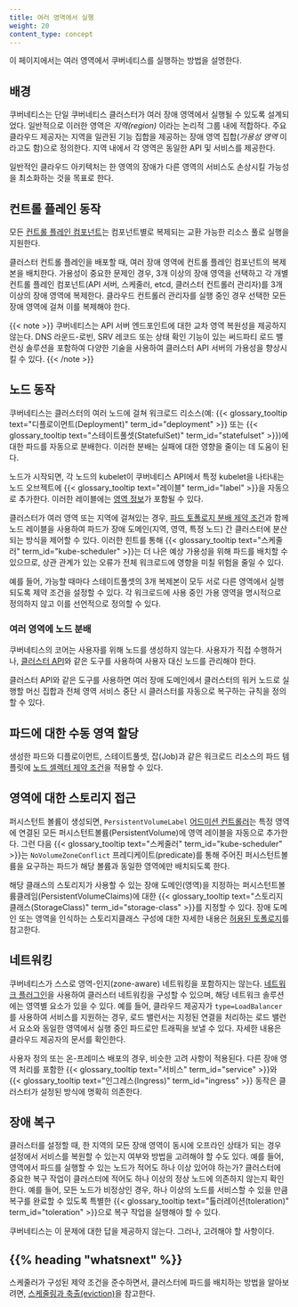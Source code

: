 ```yaml
---
title: 여러 영역에서 실행
weight: 20
content_type: concept
---
```


<!-- overview -->

이 페이지에서는 여러 영역에서 쿠버네티스를 실행하는 방법을 설명한다.

<!-- body -->

## 배경

쿠버네티스는 단일 쿠버네티스 클러스터가 여러 장애 영역에서
실행될 수 있도록 설계되었다. 일반적으로 이러한 영역은 _지역(region)_ 이라는
논리적 그룹 내에 적합하다. 주요 클라우드 제공자는 지역을 일관된 기능 집합을
제공하는 장애 영역 집합(_가용성 영역_ 이라고도 함)으로
정의한다. 지역 내에서 각 영역은 동일한 API 및
서비스를 제공한다.

일반적인 클라우드 아키텍처는 한 영역의 장애가 다른 영역의 서비스도
손상시킬 가능성을 최소화하는 것을 목표로 한다.

## 컨트롤 플레인 동작

모든 [컨트롤 플레인 컴포넌트](/ko/docs/concepts/overview/components/#컨트롤-플레인-컴포넌트)는
컴포넌트별로 복제되는 교환 가능한 리소스 풀로 실행을
지원한다.

클러스터 컨트롤 플레인을 배포할 때, 여러 장애 영역에
컨트롤 플레인 컴포넌트의 복제본을 배치한다. 가용성이
중요한 문제인 경우, 3개 이상의 장애 영역을 선택하고
각 개별 컨트롤 플레인 컴포넌트(API 서버, 스케줄러, etcd,
클러스터 컨트롤러 관리자)를 3개 이상의 장애 영역에 복제한다.
클라우드 컨트롤러 관리자를 실행 중인 경우 선택한
모든 장애 영역에 걸쳐 이를 복제해야 한다.

{{< note >}}
쿠버네티스는 API 서버 엔드포인트에 대한 교차 영역 복원성을 제공하지
않는다. DNS 라운드-로빈, SRV 레코드 또는 상태 확인 기능이 있는
써드파티 로드 밸런싱 솔루션을 포함하여 다양한 기술을 사용하여
클러스터 API 서버의 가용성을 향상시킬 수 있다.
{{< /note >}}

## 노드 동작

쿠버네티스는 클러스터의 여러 노드에 걸쳐
워크로드 리소스(예: {{< glossary_tooltip text="디플로이먼트(Deployment)" term_id="deployment" >}}
또는 {{< glossary_tooltip text="스테이트풀셋(StatefulSet)" term_id="statefulset" >}})에
대한 파드를 자동으로 분배한다. 이러한 분배는
실패에 대한 영향을 줄이는 데 도움이 된다.

노드가 시작되면, 각 노드의 kubelet이 쿠버네티스 API에서
특정 kubelet을 나타내는 노드 오브젝트에
{{< glossary_tooltip text="레이블" term_id="label" >}}을 자동으로 추가한다.
이러한 레이블에는
[영역 정보](/docs/reference/kubernetes-api/labels-annotations-taints/#topologykubernetesiozone)가 포함될 수 있다.

클러스터가 여러 영역 또는 지역에 걸쳐있는 경우,
[파드 토폴로지 분배 제약 조건](/ko/docs/concepts/workloads/pods/pod-topology-spread-constraints/)과
함께 노드 레이블을 사용하여
파드가 장애 도메인(지역, 영역, 특정 노드) 간 클러스터에
분산되는 방식을 제어할 수 있다.
이러한 힌트를 통해
{{< glossary_tooltip text="스케줄러" term_id="kube-scheduler" >}}는
더 나은 예상 가용성을 위해 파드를 배치할 수 있으므로, 상관 관계가 있는
오류가 전체 워크로드에 영향을 미칠 위험을 줄일 수 있다.

예를 들어, 가능할 때마다 스테이트풀셋의
3개 복제본이 모두 서로 다른 영역에서 실행되도록 제약 조건을
설정할 수 있다. 각 워크로드에 사용 중인
가용 영역을 명시적으로 정의하지 않고 이를 선언적으로
정의할 수 있다.

### 여러 영역에 노드 분배

쿠버네티스의 코어는 사용자를 위해 노드를 생성하지 않는다. 사용자가 직접 수행하거나,
[클러스터 API](https://cluster-api.sigs.k8s.io/)와 같은 도구를 사용하여
사용자 대신 노드를 관리해야 한다.

클러스터 API와 같은 도구를 사용하면 여러 장애 도메인에서
클러스터의 워커 노드로 실행할 머신 집합과 전체 영역 서비스 중단 시
클러스터를 자동으로 복구하는 규칙을 정의할 수 있다.

## 파드에 대한 수동 영역 할당

생성한 파드와 디플로이먼트, 스테이트풀셋, 잡(Job)과
같은 워크로드 리소스의 파드 템플릿에 [노드 셀렉터 제약 조건](/ko/docs/concepts/scheduling-eviction/assign-pod-node/#노드-셀렉터-nodeselector)을
적용할 수 있다.

## 영역에 대한 스토리지 접근

퍼시스턴트 볼륨이 생성되면, `PersistentVolumeLabel`
[어드미션 컨트롤러](/docs/reference/access-authn-authz/admission-controllers/)는
특정 영역에 연결된 모든 퍼시스턴트볼륨(PersistentVolume)에 영역 레이블을 자동으로
추가한다. 그런 다음 {{< glossary_tooltip text="스케줄러" term_id="kube-scheduler" >}}는
`NoVolumeZoneConflict` 프레디케이트(predicate)를 통해 주어진 퍼시스턴트볼륨을 요구하는 파드가
해당 볼륨과 동일한 영역에만 배치되도록 한다.

해당 클래스의 스토리지가 사용할 수 있는 장애 도메인(영역)을 지정하는
퍼시스턴트볼륨클레임(PersistentVolumeClaims)에 대한
{{< glossary_tooltip text="스토리지클래스(StorageClass)" term_id="storage-class" >}}를 지정할 수 있다.
장애 도메인 또는 영역을 인식하는 스토리지클래스 구성에 대한 자세한 내용은
[허용된 토폴로지](/ko/docs/concepts/storage/storage-classes/#허용된-토폴로지)를 참고한다.

## 네트워킹

쿠버네티스가 스스로 영역-인지(zone-aware) 네트워킹을 포함하지는 않는다.
[네트워크 플러그인](/ko/docs/concepts/extend-kubernetes/compute-storage-net/network-plugins/)을
사용하여 클러스터 네트워킹을 구성할 수 있으며, 해당 네트워크 솔루션에는 영역별 요소가
있을 수 있다. 예를 들어, 클라우드 제공자가
`type=LoadBalancer` 를 사용하여 서비스를 지원하는 경우, 로드 밸런서는 지정된 연결을 처리하는
로드 밸런서 요소와 동일한 영역에서 실행 중인 파드로만 트래픽을 보낼 수 있다.
자세한 내용은 클라우드 제공자의 문서를 확인한다.

사용자 정의 또는 온-프레미스 배포의 경우, 비슷한 고려 사항이 적용된다.
다른 장애 영역 처리를 포함한 {{< glossary_tooltip text="서비스" term_id="service" >}}와
{{< glossary_tooltip text="인그레스(Ingress)" term_id="ingress" >}} 동작은
클러스터가 설정된 방식에 명확히 의존한다.

## 장애 복구

클러스터를 설정할 때, 한 지역의 모든 장애 영역이 동시에
오프라인 상태가 되는 경우 설정에서 서비스를 복원할 수 있는지
여부와 방법을 고려해야 할 수도 있다. 예를 들어, 영역에서 파드를 실행할 수 있는
노드가 적어도 하나 이상 있어야 하는가?
클러스터에 중요한 복구 작업이 클러스터에
적어도 하나 이상의 정상 노드에 의존하지 않는지 확인한다. 예를 들어, 모든 노드가
비정상인 경우, 하나 이상의 노드를 서비스할 수 있을 만큼 복구를 완료할 수 있도록 특별한
{{< glossary_tooltip text="톨러레이션(toleration)" term_id="toleration" >}}으로
복구 작업을 실행해야 할 수 있다.

쿠버네티스는 이 문제에 대한 답을 제공하지 않는다. 그러나,
고려해야 할 사항이다.

## {{% heading "whatsnext" %}}

스케줄러가 구성된 제약 조건을 준수하면서, 클러스터에 파드를 배치하는 방법을 알아보려면,
[스케줄링과 축출(eviction)](/ko/docs/concepts/scheduling-eviction/)을 참고한다.
